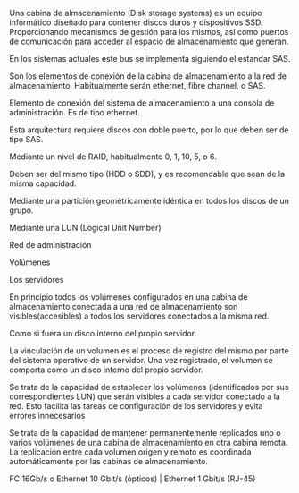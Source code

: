 Una cabina de almacenamiento (Disk storage systems) es un equipo informático diseñado para contener discos duros y dispositivos SSD. Proporcionando mecanismos de gestión para los mismos, así como puertos de comunicación para acceder al espacio de almacenamiento que generan.

En los sistemas actuales este bus se implementa siguiendo el estandar SAS.

Son los elementos de conexión de la cabina de almacenamiento a la red de almacenamiento. Habitualmente serán ethernet, fibre channel, o SAS.

Elemento de conexión del sistema de almacenamiento a una consola de administración. Es de tipo ethernet.

Esta arquitectura requiere discos con doble puerto, por lo que deben ser de tipo SAS.

Mediante un nivel de RAID, habitualmente 0, 1, 10, 5, o 6.

Deben ser del mismo tipo (HDD o SDD), y es recomendable que sean de la misma capacidad.

Mediante una partición geométricamente idéntica en todos los discos de un grupo.

Mediante una LUN (Logical Unit Number)

Red de administración

Volúmenes

Los servidores

En principio todos los volúmenes configurados en una cabina de almacenamiento conectada a una red de almacenamiento son visibles(accesibles) a todos los servidores conectados a la misma red.

Como si fuera un disco interno del propio servidor.

La vinculación de un volumen es el proceso de registro del mismo por parte del sistema operativo de un servidor. Una vez registrado, el volumen se comporta como un disco interno del propio servidor.

Se trata de la capacidad de establecer los volúmenes (identificados por sus correspondientes LUN) que serán visibles a cada servidor conectado a la red. Esto facilita las tareas de configuración de los servidores  y evita errores innecesarios 

Se trata de la capacidad de mantener permanentemente replicados uno o varios volúmenes de una cabina de almacenamiento en otra cabina remota. La replicación entre cada volumen origen y remoto es coordinada automáticamente por las cabinas de almacenamiento.

FC 16Gb/s o Ethernet 10 Gbit/s (ópticos) | Ethernet 1 Gbit/s (RJ-45)